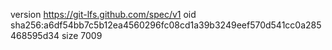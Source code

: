 version https://git-lfs.github.com/spec/v1
oid sha256:a6df54bb7c5b12ea4560296fc08cd1a39b3249eef570d541cc0a285468595d34
size 7009
